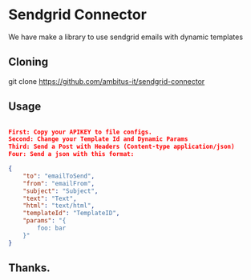 # Sendgrid Connector

We have make a library to use sendgrid emails with dynamic templates

## Cloning

git clone https://github.com/ambitus-it/sendgrid-connector

## Usage

```json

First: Copy your APIKEY to file configs.
Second: Change your Template Id and Dynamic Params
Third: Send a Post with Headers (Content-type application/json)
Four: Send a json with this format:

{
	"to": "emailToSend",
	"from": "emailFrom",
	"subject": "Subject",
	"text": "Text",
	"html": "text/html",
	"templateId": "TemplateID",
	"params": "{
	    foo: bar	
	}"
}

```

## Thanks.
